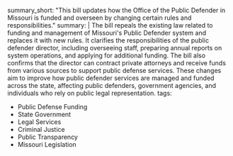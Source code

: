 summary_short: "This bill updates how the Office of the Public Defender in Missouri is funded and overseen by changing certain rules and responsibilities."
summary: |
  The bill repeals the existing law related to funding and management of Missouri's Public Defender system and replaces it with new rules. It clarifies the responsibilities of the public defender director, including overseeing staff, preparing annual reports on system operations, and applying for additional funding. The bill also confirms that the director can contract private attorneys and receive funds from various sources to support public defense services. These changes aim to improve how public defender services are managed and funded across the state, affecting public defenders, government agencies, and individuals who rely on public legal representation.
tags:
  - Public Defense Funding
  - State Government
  - Legal Services
  - Criminal Justice
  - Public Transparency
  - Missouri Legislation
